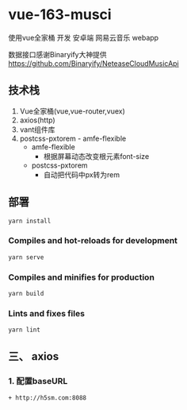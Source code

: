 # vue-163-musci

使用vue全家桶 开发 安卓端 网易云音乐 webapp

数据接口感谢Binaryify大神提供 https://github.com/Binaryify/NeteaseCloudMusicApi

## 技术栈

1. Vue全家桶(vue,vue-router,vuex)
2. axios(http)
3. vant组件库
4. postcss-pxtorem - amfe-flexible
   - amfe-flexible
     - 根据屏幕动态改变根元素font-size
   - postcss-pxtorem
     - 自动把代码中px转为rem

## 部署

```
yarn install
```

### Compiles and hot-reloads for development

```
yarn serve
```

### Compiles and minifies for production

```
yarn build
```

### Lints and fixes files

```
yarn lint
```

## 三、 axios

### 1. 配置baseURL

```
+ http://h5sm.com:8088
```
